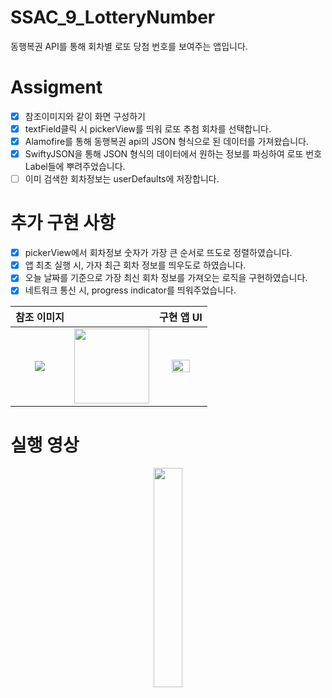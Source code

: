 # SSAC_9_LotteryNumber
동행복권 API를 통해 회차별 로또 당첨 번호를 보여주는 앱입니다.

# Assigment
- [x] 참조이미지와 같이 화면 구성하기
- [x] textField클릭 시 pickerView를 띄워 로또 추첨 회차를 선택합니다.
- [x] Alamofire를 통해 동행복권 api의 JSON 형식으로 된 데이터를 가져왔습니다.
- [x] SwiftyJSON을 통해 JSON 형식의 데이터에서 원하는 정보를 파싱하여 로또 번호 Label들에 뿌려주었습니다.
- [ ] 이미 검색한 회차정보는 userDefaults에 저장합니다.

# 추가 구현 사항 
- [x] pickerView에서 회차정보 숫자가 가장 큰 순서로 뜨도로 정렬하였습니다.
- [x] 앱 최초 실행 시, 가자 최근 회차 정보를 띄우도로 하였습니다.
- [x] 오늘 날짜를 기준으로 가장 최신 회차 정보를 가져오는 로직을 구현하였습니다.
- [x] 네트워크 통신 시, progress indicator를 띄워주었습니다.

|참조 이미지||구현 앱 UI|
|:---:|:---:|:--:|
|<img src="https://user-images.githubusercontent.com/59866819/139908999-b8b0411f-51c2-4516-bbea-69f03cdfad5c.png" />|<img width="120" src="https://user-images.githubusercontent.com/59866819/135194858-4405d3a0-0de3-4ca6-a594-3b08e0ae951b.png" />|<img width="65%" src="https://user-images.githubusercontent.com/59866819/139909007-e389b8bb-ab9d-485e-9e86-1a5ba2d449e4.png" />|

# 실행 영상
<p align="center"><img width="30%" src="https://user-images.githubusercontent.com/59866819/139908806-ad19f5f6-f952-472d-a1b4-aad73abc76ba.mp4" /></p>
